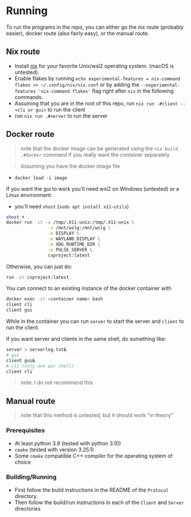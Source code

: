 # Running

To run the programs in the repo, you can either go the nix route (probably easier), docker route (also fairly easy), or the manual route.

## Nix route

- Install [nix](https://nixos.org/download.html#nix-install-linux) for your favorite
  Unix/wsl2 operating system. (macOS is untested).
- Enable flakes by running `echo experimental-features = nix-command flakes >> ~/.config/nix/nix.conf` or
  by adding the `--experimental-features 'nix-command flakes'` flag right after `nix` in the following commands.
- Assuming that you are in the root of this repo, run `nix run .#client -- <cli or gui>` to run the client
- run `nix run .#server` to run the server

## Docker route

> note that the docker image can be generated using the `nix build .#docker` command if you really want the container separately

> Assuming you have the docker image file

- `docker load -i image`

If you want the gui to work you'll need wsl2 on Windows (untested) or a Linux environment:

- you'll need `xhost` (`sudo apt install x11-utils`)

```bash
xhost +
docker run -it -v /tmp/.X11-unix:/tmp/.X11-unix \
                -v /mnt/wslg:/mnt/wslg \
                -e DISPLAY \
                -e WAYLAND_DISPLAY \
                -e XDG_RUNTIME_DIR \
                -e PULSE_SERVER \
                csproject:latest
```

Otherwise, you can just do:

```bash
run -it csproject:latest
```

You can connect to an existing instance of the docker container with

```bash
docker exec -it <container name> bash
client cli
client gui
```

While in the container you can run `server` to start the server and `client` to run the client.

If you want server and clients in the same shell, do something like:

```bash
server > serverlog.txt&
# gui
client gui&
# cli (only one per shell)
client cli
```

> note: I do not recommend this

## Manual route

> note that this method is untested, but it should work "in theory"

### Prerequisites

- At least python 3.9 (tested with python 3.10)
- `cmake` (tested with version 3.25.1)
- Some `cmake` compatible C++ compiler for the operating system of choice

### Building/Running

- First follow the build instructions in the README of the `Protocol` directory.
- Then follow the build/run instructions in each of the `Client` and `Server` directories
